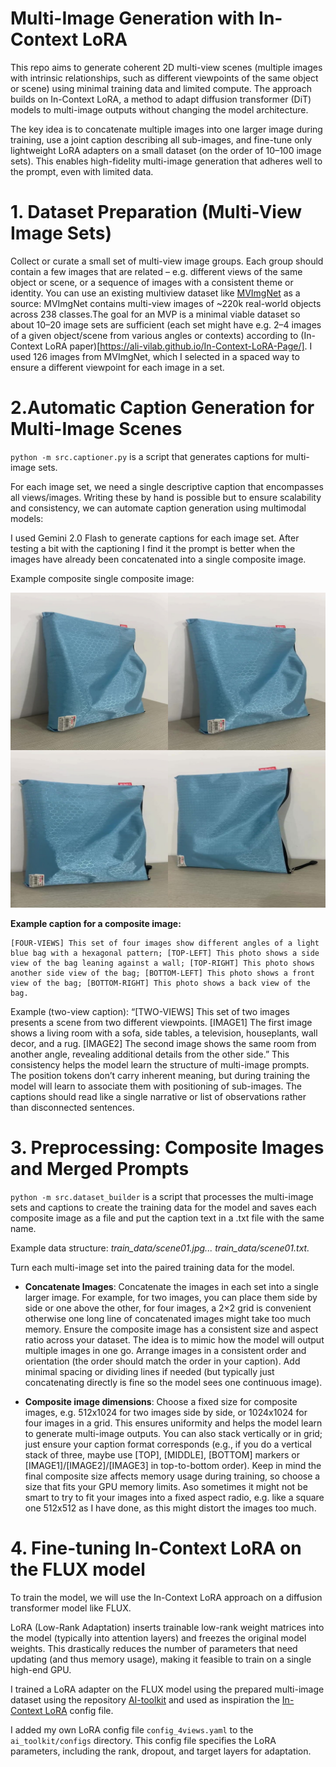 # Multi-Image Generation with In-Context LoRA

This repo aims to generate coherent 2D multi-view scenes (multiple images with intrinsic relationships, such as different viewpoints of the same object or scene) using minimal training data and limited compute. The approach builds on In-Context LoRA, a method to adapt diffusion transformer (DiT) models to multi-image outputs without changing the model architecture.

The key idea is to concatenate multiple images into one larger image during training, use a joint caption describing all sub-images, and fine-tune only lightweight LoRA adapters on a small dataset (on the order of 10–100 image sets). This enables high-fidelity multi-image generation that adheres well to the prompt, even with limited data.

# 1. Dataset Preparation (Multi-View Image Sets)
Collect or curate a small set of multi-view image groups. Each group should contain a few images that are related – e.g. different views of the same object or scene, or a sequence of images with a consistent theme or identity. You can use an existing multiview dataset like [MVImgNet](https://github.com/GAP-LAB-CUHK-SZ/MVImgNet) as a source: MVImgNet contains multi-view images of ~220k real-world objects across 238 classes.The goal for an MVP is a minimal viable dataset so about 10–20 image sets are sufficient (each set might have e.g. 2–4 images of a given object/scene from various angles or contexts) according to (In-Context LoRA paper)[https://ali-vilab.github.io/In-Context-LoRA-Page/]. I used 126 images from MVImgNet, which I selected in a spaced way to ensure a different viewpoint for each image in a set.

# 2.Automatic Caption Generation for Multi-Image Scenes

`python -m src.captioner.py` is a script that generates captions for multi-image sets.

For each image set, we need a single descriptive caption that encompasses all views/images. Writing these by hand is possible but to ensure scalability and consistency, we can automate caption generation using multimodal models:

I used Gemini 2.0 Flash to generate captions for each image set. After testing a bit with the captioning I find it the prompt is better when the images have already been concatenated into a single composite image. 

Example composite single composite image:

![Composite Image Example](composite_example.jpeg)

**Example caption for a composite image:**
``` 
[FOUR-VIEWS] This set of four images show different angles of a light blue bag with a hexagonal pattern; [TOP-LEFT] This photo shows a side view of the bag leaning against a wall; [TOP-RIGHT] This photo shows another side view of the bag; [BOTTOM-LEFT] This photo shows a front view of the bag; [BOTTOM-RIGHT] This photo shows a back view of the bag.
```

Example (two-view caption): “[TWO-VIEWS] This set of two images presents a scene from two different viewpoints. [IMAGE1] The first image shows a living room with a sofa, side tables, a television, houseplants, wall decor, and a rug. [IMAGE2] The second image shows the same room from another angle, revealing additional details from the other side.” This consistency helps the model learn the structure of multi-image prompts. The position tokens don’t carry inherent meaning, but during training the model will learn to associate them with positioning of sub-images. The captions should read like a single narrative or list of observations rather than disconnected sentences.

# 3. Preprocessing: Composite Images and Merged Prompts
 `python -m src.dataset_builder` is a script that processes the multi-image sets and captions to create the training data for the model and saves each composite image as a file and put the caption text in a .txt file with the same name.

Example data structure: *train_data/scene01.jpg... train_data/scene01.txt.*


Turn each multi-image set into the paired training data for the model.
- **Concatenate Images**: Concatenate the images in each set into a single larger image. For example, for two images, you can place them side by side or one above the other, for four images, a 2×2 grid is convenient otherwise one long line of concatenated images might take too much memory. Ensure the composite image has a consistent size and aspect ratio across your dataset. The idea is to mimic how the model will output multiple images in one go. Arrange images in a consistent order and orientation (the order should match the order in your caption). Add minimal spacing or dividing lines if needed (but typically just concatenating directly is fine so the model sees one continuous image).

 - **Composite image dimensions**: Choose a fixed size for composite images, e.g. 512x1024 for two images side by side, or 1024x1024 for four images in a grid. This ensures uniformity and helps the model learn to generate multi-image outputs. You can also stack vertically or in grid; just ensure your caption format corresponds (e.g., if you do a vertical stack of three, maybe use [TOP], [MIDDLE], [BOTTOM] markers or [IMAGE1]/[IMAGE2]/[IMAGE3] in top-to-bottom order). Keep in mind the final composite size affects memory usage during training, so choose a size that fits your GPU memory limits. Aso sometimes it might not be smart to try to fit your images into a fixed aspect radio, e.g. like a square one 512x512 as I have done, as this might distort the images too much.


# 4. Fine-tuning In-Context LoRA on the FLUX model
To train the model, we will use the In-Context LoRA approach on a diffusion transformer model like FLUX.

LoRA (Low-Rank Adaptation) inserts trainable low-rank weight matrices into the model (typically into attention layers) and freezes the original model weights. This drastically reduces the number of parameters that need updating (and thus memory usage), making it feasible to train on a single high-end GPU.

I trained a LoRA adapter on the FLUX model using the prepared multi-image dataset using the repository [AI-toolkit](https://github.com/ostris/ai-toolkit) and used as inspiration the [In-Context LoRA](https://github.com/ali-vilab/In-Context-LoRA/tree/main) config file.

I added my own LoRA config file `config_4views.yaml` to the `ai_toolkit/configs` directory. This config file specifies the LoRA parameters, including the rank, dropout, and target layers for adaptation.